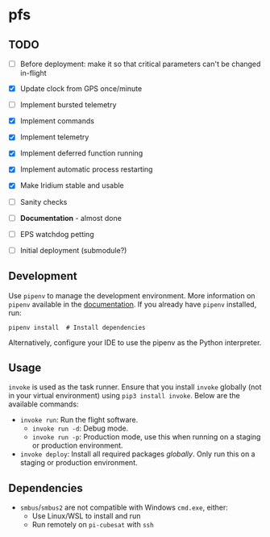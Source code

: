 # pfs

## TODO
- [ ] Before deployment: make it so that critical parameters can't be changed in-flight
- [x] Update clock from GPS once/minute
- [ ] Implement bursted telemetry
- [x] Implement commands
- [x] Implement telemetry
- [x] Implement deferred function running
- [x] Implement automatic process restarting
- [x] Make Iridium stable and usable
- [ ] Sanity checks
- [ ] **Documentation** - almost done
- [ ] EPS watchdog petting
- [ ] Initial deployment (submodule?)


## Development

Use `pipenv` to manage the development environment.
More information on `pipenv` available in the [documentation](https://pipenv.readthedocs.io/en/latest/).
If you already have `pipenv` installed, run:
```
pipenv install  # Install dependencies
```
Alternatively, configure your IDE to use the pipenv as the Python interpreter.

## Usage

`invoke` is used as the task runner.
Ensure that you install `invoke` globally (not in your virtual environment) using `pip3 install invoke`.
Below are the available commands:

- `invoke run`: Run the flight software.
    - `invoke run -d`: Debug mode.
    - `invoke run -p`: Production mode, use this when running on a staging or production environment.
- `invoke deploy`: Install all required packages _globally_. Only run this on a staging or production environment.


## Dependencies
* `smbus`/`smbus2` are not compatible with Windows `cmd.exe`, either:
    * Use Linux/WSL to install and run
    * Run remotely on `pi-cubesat` with `ssh`